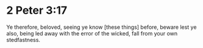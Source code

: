 # 2 Peter 3:17

Ye therefore, beloved, seeing ye know [these things] before, beware lest ye also, being led away with the error of the wicked, fall from your own stedfastness.